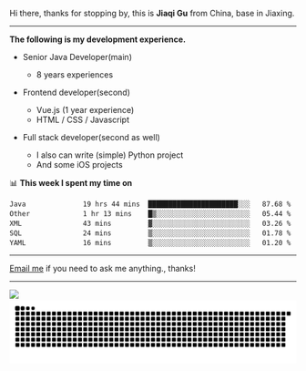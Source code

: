 Hi there, thanks for stopping by, this is **Jiaqi Gu** from China, base in Jiaxing.

---

**The following is my development experience.**

- Senior Java Developer(main)
  - 8 years experiences

- Frontend developer(second)
  - Vue.js (1 year experience)
  - HTML / CSS / Javascript
  
- Full stack developer(second as well)
  - I also can write (simple) Python project
  - And some iOS projects

📊 **This week I spent my time on**
<!--START_SECTION:waka-->

```txt
Java              19 hrs 44 mins  ██████████████████████░░░   87.68 %
Other             1 hr 13 mins    █▒░░░░░░░░░░░░░░░░░░░░░░░   05.44 %
XML               43 mins         ▓░░░░░░░░░░░░░░░░░░░░░░░░   03.26 %
SQL               24 mins         ▒░░░░░░░░░░░░░░░░░░░░░░░░   01.78 %
YAML              16 mins         ▒░░░░░░░░░░░░░░░░░░░░░░░░   01.20 %
```

<!--END_SECTION:waka-->

---

[Email me](mailto:htk2klwgr@mozmail.com?subject=Hiring_from_GitHub) if you need to ask me anything., thanks!

---

![]( https://visitor-badge.glitch.me/badge?page_id=githubgujiaqi)
![]( https://github.com/droid-Q/droid-Q/raw/output/github-contribution-grid-snake.svg#gh-dark-mode-only)
